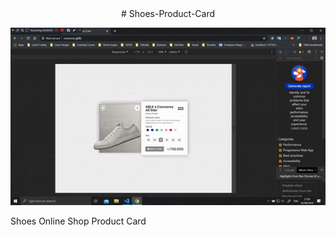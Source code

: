 <center># Shoes-Product-Card

![alt text](https://github.com/retinationdev/Shoes-Product-Card/blob/master/image/product_card.gif "Preview Shoes Product Card")</center>

Shoes Online Shop Product Card
